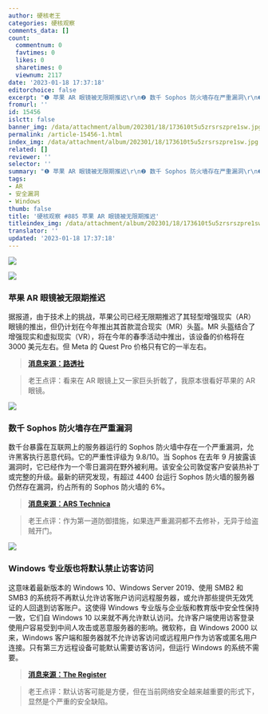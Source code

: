 ```yaml
---
author: 硬核老王
categories: 硬核观察
comments_data: []
count:
  commentnum: 0
  favtimes: 0
  likes: 0
  sharetimes: 0
  viewnum: 2117
date: '2023-01-18 17:37:18'
editorchoice: false
excerpt: "❶ 苹果 AR 眼镜被无限期推迟\r\n❷ 数千 Sophos 防火墙存在严重漏洞\r\n❸ Windows 专业版也将默认禁止访客访问"
fromurl: ''
id: 15456
islctt: false
banner_img: /data/attachment/album/202301/18/173610t5u5zrsrszpre1sw.jpg
permalink: /article-15456-1.html
index_img: /data/attachment/album/202301/18/173610t5u5zrsrszpre1sw.jpg
related: []
reviewer: ''
selector: ''
summary: "❶ 苹果 AR 眼镜被无限期推迟\r\n❷ 数千 Sophos 防火墙存在严重漏洞\r\n❸ Windows 专业版也将默认禁止访客访问"
tags:
- AR
- 安全漏洞
- Windows
thumb: false
title: '硬核观察 #885 苹果 AR 眼镜被无限期推迟'
titleindex_img: /data/attachment/album/202301/18/173610t5u5zrsrszpre1sw.jpg
translator: ''
updated: '2023-01-18 17:37:18'
---
```


![](/data/attachment/album/202301/18/173610t5u5zrsrszpre1sw.jpg)


![](/data/attachment/album/202301/18/173619fi6qiq1filivi4ff.jpg)


### 苹果 AR 眼镜被无限期推迟


据报道，由于技术上的挑战，苹果公司已经无限期推迟了其轻型增强现实（AR）眼镜的推出，但仍计划在今年推出其首款混合现实（MR）头盔。MR 头盔结合了增强现实和虚拟现实（VR），将在今年的春季活动中推出，该设备的价格将在 3000 美元左右。但 Meta 的 Quest Pro 价格只有它的一半左右。



> 
> **[消息来源：路透社](https://www.reuters.com/technology/apple-indefinitely-postpones-launch-ar-glasses-bloomberg-news-2023-01-18/)**
> 
> 
> 



> 
> 老王点评：看来在 AR 眼镜上又一家巨头折戟了，我原本很看好苹果的 AR 眼镜。
> 
> 
> 


![](/data/attachment/album/202301/18/173628jlkuugamitpmgu0x.jpg)


### 数千 Sophos 防火墙存在严重漏洞


数千台暴露在互联网上的服务器运行的 Sophos 防火墙中存在一个严重漏洞，允许黑客执行恶意代码。它的严重性评级为 9.8/10。当 Sophos 在去年 9 月披露该漏洞时，它已经作为一个零日漏洞在野外被利用。该安全公司敦促客户安装热补丁或完整的升级。最新的研究发现，有超过 4400 台运行 Sophos 防火墙的服务器仍然存在漏洞，约占所有的 Sophos 防火墙的 6%。



> 
> **[消息来源：ARS Technica](https://arstechnica.com/information-technology/2023/01/more-than-4400-sophos-firewall-servers-remain-vulnerable-to-critical-exploits/)**
> 
> 
> 



> 
> 老王点评：作为第一道防御措施，如果连严重漏洞都不去修补，无异于给盗贼开门。
> 
> 
> 


![](/data/attachment/album/202301/18/173640n0qndl7qal2zq9c7.jpg)


### Windows 专业版也将默认禁止访客访问


这意味着最新版本的 Windows 10、Windows Server 2019、使用 SMB2 和 SMB3 的系统将不再默认允许访客账户访问远程服务器，或允许那些提供无效凭证的人回退到访客账户。这使得 Windows 专业版与企业版和教育版中安全性保持一致，它们自 Windows 10 以来就不再允许默认访问。允许客户端使用访客登录使用户容易受到中间人攻击或恶意服务器的影响。微软称，自 Windows 2000 以来，Windows 客户端和服务器就不允许访客访问或远程用户作为访客或匿名用户连接。只有第三方远程设备可能默认需要访客访问，但运行 Windows 的系统不需要。



> 
> **[消息来源：The Register](https://www.theregister.com/2023/01/17/microsoft_windows_pro_guest)**
> 
> 
> 



> 
> 老王点评：默认访客可能是方便，但在当前网络安全越来越重要的形式下，显然是个严重的安全缺陷。
> 
> 
>